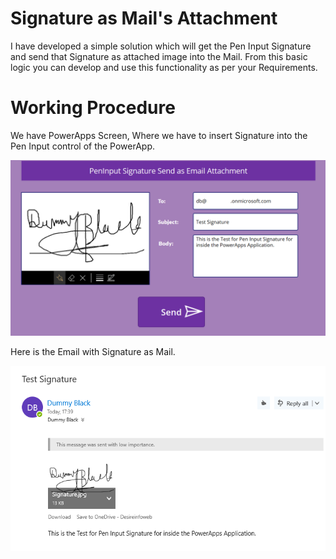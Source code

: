 # Signature as Mail's Attachment
I have developed a simple solution which will get the Pen Input Signature and send that Signature as attached image into the Mail. From this basic logic you can develop and use this functionality as per your Requirements.

# Working Procedure

We have PowerApps Screen, Where we have to insert Signature into the Pen Input control of the PowerApp.

![PowerApplication Image](https://github.com/mindlabco/Signature-as-Mail-s-Attachment/blob/master/PowerApps%20Screen.png)

Here is the Email with Signature as Mail.

![Email Body with Attached Signature](https://github.com/mindlabco/Signature-as-Mail-s-Attachment/blob/master/Email%20Image.png)
